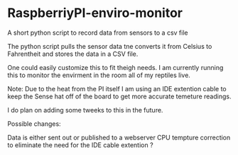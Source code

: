 # RaspberriyPI-enviro-monitor
A short python script to record data from sensors to a csv file

The python script pulls the sensor data tne converts it from Celsius to Fahrentheit and stores the data in a CSV file.

One could easily customize this to fit theigh needs.  I am currently running this to monitor the envirment in the room all of my reptiles live.

Note:  Due to the heat from the PI itself I am using an IDE extention cable to keep the Sense hat off of the board to get more accurate temeture readings.  

I do plan on adding some tweeks to this in the future.  

Possible changes:

Data is either sent out or published to a webserver
CPU tempture correction to eliminate the need for the IDE cable extention
?

